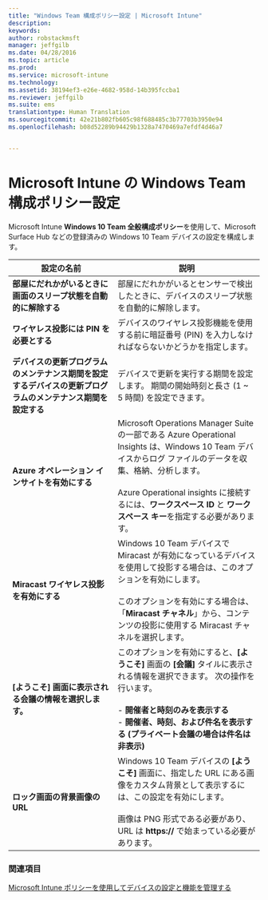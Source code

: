 ```yaml
---
title: "Windows Team 構成ポリシー設定 | Microsoft Intune"
description: 
keywords: 
author: robstackmsft
manager: jeffgilb
ms.date: 04/28/2016
ms.topic: article
ms.prod: 
ms.service: microsoft-intune
ms.technology: 
ms.assetid: 38194ef3-e26e-4682-958d-14b395fccba1
ms.reviewer: jeffgilb
ms.suite: ems
translationtype: Human Translation
ms.sourcegitcommit: 42e21b802fb605c98f688485c3b77703b3950e94
ms.openlocfilehash: b08d52289b94429b1328a7470469a7efdf4d46a7


---
```


# Microsoft Intune の Windows Team 構成ポリシー設定
Microsoft Intune **Windows 10 Team 全般構成ポリシー**を使用して、Microsoft Surface Hub などの登録済みの Windows 10 Team デバイスの設定を構成します。

|設定の名前|説明|
|----------------|-----------|
|**部屋にだれかがいるときに画面のスリープ状態を自動的に解除する**|部屋にだれかがいるとセンサーで検出したときに、デバイスのスリープ状態を自動的に解除します。|
|**ワイヤレス投影には PIN を必要とする**|デバイスのワイヤレス投影機能を使用する前に暗証番号 (PIN) を入力しなければならないかどうかを指定します。|
|**デバイスの更新プログラムのメンテナンス期間を設定するデバイスの更新プログラムのメンテナンス期間を設定する**|デバイスで更新を実行する期間を設定します。 期間の開始時刻と長さ (1 ~ 5 時間) を設定できます。|
|**Azure オペレーション インサイトを有効にする**|Microsoft Operations Manager Suite の一部である Azure Operational Insights は、Windows 10 Team デバイスからログ ファイルのデータを収集、格納、分析します。<br /><br />Azure Operational insights に接続するには、**ワークスペース ID** と **ワークスペース キー**を指定する必要があります。|
|**Miracast ワイヤレス投影を有効にする**|Windows 10 Team デバイスで Miracast が有効になっているデバイスを使用して投影する場合は、このオプションを有効にします。<br /><br />このオプションを有効にする場合は、「**Miracast チャネル**」から、コンテンツの投影に使用する Miracast チャネルを選択します。|
|**[ようこそ] 画面に表示される会議の情報を選択します。**|このオプションを有効にすると、**[ようこそ]** 画面の **[会議]** タイルに表示される情報を選択できます。 次の操作を行います。<br /><br />-   **開催者と時刻のみを表示する**<br />-   **開催者、時刻、および件名を表示する (プライベート会議の場合は件名は非表示)**|
|**ロック画面の背景画像の URL**|Windows 10 Team デバイスの **[ようこそ]** 画面に、指定した URL にある画像をカスタム背景として表示するには、この設定を有効にします。<br /><br />画像は PNG 形式である必要があり、URL は **https://** で始まっている必要があります。|


### 関連項目
[Microsoft Intune ポリシーを使用してデバイスの設定と機能を管理する](manage-settings-and-features-on-your-devices-with-microsoft-intune-policies.md)




<!--HONumber=Jun16_HO4-->


